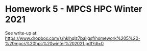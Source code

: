 # Homework 5 - MPCS HPC Winter 2021

See write-up at: https://www.dropbox.com/s/hklhqlz7bailgsf/homework%205%20-%20mpcs%20hpc%20winter%202021.pdf?dl=0
